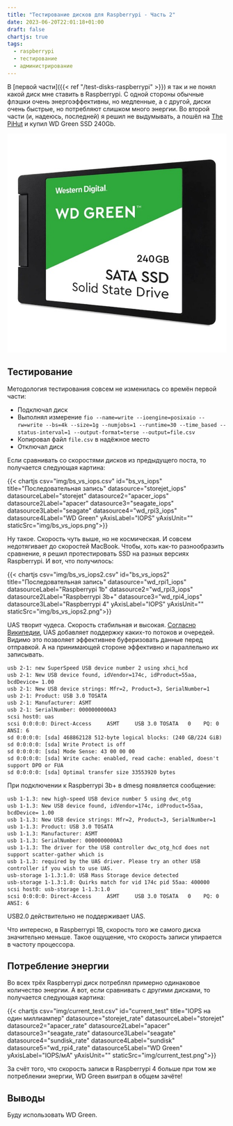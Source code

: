 ```yaml
---
title: "Тестирование дисков для Raspberrypi - Часть 2"
date: 2023-06-20T22:01:18+01:00
draft: false
chartjs: true
tags:
  - raspberrypi
  - тестирование
  - администрирование
---
```


В [первой части]({{< ref "/test-disks-raspberrypi" >}}) я так и не понял какой диск мне ставить в Raspberrypi. С одной стороны обычные флэшки очень энергоэффективны, но медленные, а с другой, диски очень быстрые, но потребляют слишком много энергии. Во второй части (и, надеюсь, последней) я решил не выдумывать, а пошёл на [The PiHut](https://thepihut.com/products/wd-green-240gb-2-5-ssd) и купил WD Green SSD 240Gb.

![](img/1.jpg)

## Тестирование

Методология тестирования совсем не изменилась со времён первой части:

 * Подключал диск
 * Выполнял измерение ```fio --name=write --ioengine=posixaio --rw=write --bs=4k --size=1g --numjobs=1 --runtime=30 --time_based --status-interval=1 --output-format=terse --output=file.csv```
 * Копировал файл ```file.csv``` в надёжное место
 * Отключал диск

Если сравнивать со скоростями дисков из предыдущего поста, то получается следующая картина:

{{< chartjs csv="img/bs_vs_iops.csv" id="bs_vs_iops" title="Последовательная запись" datasource="storejet_iops" datasourceLabel="storejet" datasource2="apacer_iops" datasource2Label="apacer" datasource3="seagate_iops" datasource3Label="seagate" datasource4="wd_rpi3_iops" datasource4Label="WD Green" yAxisLabel="IOPS" yAxisUnit="" staticSrc="img/bs_vs_iops.png">}}

Ну такое. Скорость чуть выше, но не космическая. И совсем недотягивает до скоростей MacBook. Чтобы, хоть как-то разнообразить сравнение, я решил протестировать SSD на разных версиях Raspberrypi. И вот, что получилось:

{{< chartjs csv="img/bs_vs_iops2.csv" id="bs_vs_iops2" title="Последовательная запись" datasource="wd_rpi1_iops" datasourceLabel="Raspberrypi 1b" datasource2="wd_rpi3_iops" datasource2Label="Raspberrypi 3b+" datasource3="wd_rpi4_iops" datasource3Label="Raspberrypi 4" yAxisLabel="IOPS" yAxisUnit="" staticSrc="img/bs_vs_iops2.png">}}

UAS творит чудеса. Скорость стабильная и высокая. [Согласно Википедии](https://ru.wikipedia.org/wiki/USB_Attached_SCSI), UAS добавляет поддержку каких-то потоков и очередей. Видимо это позволяет эффективнее буферизовать данные перед отправкой. А на принимающей стороне эффективно и параллельно их записывать.

```
usb 2-1: new SuperSpeed USB device number 2 using xhci_hcd
usb 2-1: New USB device found, idVendor=174c, idProduct=55aa, bcdDevice= 1.00
usb 2-1: New USB device strings: Mfr=2, Product=3, SerialNumber=1
usb 2-1: Product: USB 3.0 TOSATA
usb 2-1: Manufacturer: ASMT
usb 2-1: SerialNumber: 0000000000A3
scsi host0: uas
scsi 0:0:0:0: Direct-Access     ASMT     USB 3.0 TOSATA   0    PQ: 0 ANSI: 6
sd 0:0:0:0: [sda] 468862128 512-byte logical blocks: (240 GB/224 GiB)
sd 0:0:0:0: [sda] Write Protect is off
sd 0:0:0:0: [sda] Mode Sense: 43 00 00 00
sd 0:0:0:0: [sda] Write cache: enabled, read cache: enabled, doesn't support DPO or FUA
sd 0:0:0:0: [sda] Optimal transfer size 33553920 bytes
```

При подключении к Raspberrypi 3b+ в dmesg появляется сообщение:

```
usb 1-1.3: new high-speed USB device number 5 using dwc_otg
usb 1-1.3: New USB device found, idVendor=174c, idProduct=55aa, bcdDevice= 1.00
usb 1-1.3: New USB device strings: Mfr=2, Product=3, SerialNumber=1
usb 1-1.3: Product: USB 3.0 TOSATA
usb 1-1.3: Manufacturer: ASMT
usb 1-1.3: SerialNumber: 0000000000A3
usb 1-1.3: The driver for the USB controller dwc_otg_hcd does not support scatter-gather which is
usb 1-1.3: required by the UAS driver. Please try an other USB controller if you wish to use UAS.
usb-storage 1-1.3:1.0: USB Mass Storage device detected
usb-storage 1-1.3:1.0: Quirks match for vid 174c pid 55aa: 400000
scsi host0: usb-storage 1-1.3:1.0
scsi 0:0:0:0: Direct-Access     ASMT     USB 3.0 TOSATA   0    PQ: 0 ANSI: 6
```

USB2.0 действительно не поддерживает UAS.

Что интересно, в Raspberrypi 1B, скорость того же самого диска значительно меньше. Такое ощущение, что скорость записи упирается в частоту процессора.

## Потребление энергии

Во всех трёх Raspberrypi диск потреблял примерно одинаковое количество энергии. А вот, если сравнивать с другими дисками, то получается следующая картина:

{{< chartjs csv="img/current_test.csv" id="current_test" title="IOPS на один миллиампер" datasource="storejet_rate" datasourceLabel="storejet" datasource2="apacer_rate" datasource2Label="apacer" datasource3="seagate_rate" datasource3Label="seagate" datasource4="sundisk_rate" datasource4Label="sundisk" datasource5="wd_rpi4_rate" datasource5Label="WD Green" yAxisLabel="IOPS/мА" yAxisUnit="" staticSrc="img/current_test.png">}}
 
За счёт того, что скорость записи в Raspberrypi 4 больше при том же потреблении энергии, WD Green выиграл в общем зачёте!

## Выводы

Буду использовать WD Green.